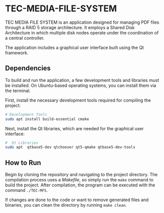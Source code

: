 # TEC-MEDIA-FILE-SYSTEM
TEC MEDIA FILE SYSTEM is an application designed for managing PDF files through a RAID 5 storage architecture. It employs a Shared Disk Architecture in which multiple disk nodes operate under the coordination of a central controller.

The application includes a graphical user interface built using the Qt framework.

## Dependencies
To build and run the application, a few development tools and libraries must be installed. On Ubuntu-based operating systems, you can install them via the terminal.

First, install the necessary development tools required for compiling the project:
```bash
# Development Tools
sudo apt install build-essential cmake
```
Next, install the Qt libraries, which are needed for the graphical user interface:
```bash
#  Qt Libraries
sudo apt  qtbase5-dev qtchooser qt5-qmake qtbase5-dev-tools
```

## How to Run
Begin by cloning the repository and navigating to the project directory. The compilation process uses a _Makefile_, so simply run the `make` command to build the project. After compilation, the program can be executed with the command `./TEC-MFS`.

If changes are done to the code or want to remove generated files and binaries, you can clean the directory by running `make clean`.
